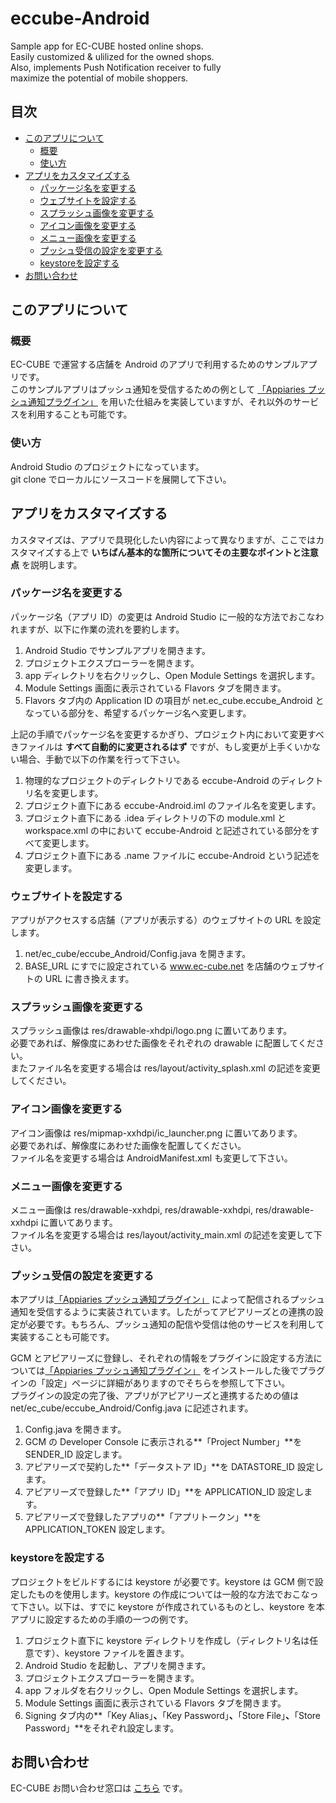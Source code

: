 # eccube-Android

Sample app for EC-CUBE hosted online shops.  
Easily customized & ulilized for the owned shops.  
Also, implements Push Notification receiver to fully  
maximize the potential of mobile shoppers.

## 目次

- [このアプリについて](#このアプリについて)
  - [概要](#概要)
  - [使い方](#使い方)
- [アプリをカスタマイズする](#アプリをカスタマイズする)
  - [パッケージ名を変更する](#パッケージ名を変更する)
  - [ウェブサイトを設定する](#ウェブサイトを設定する)
  - [スプラッシュ画像を変更する](#スプラッシュ画像を変更する)
  - [アイコン画像を変更する](#アイコン画像を変更する)
  - [メニュー画像を変更する](#メニュー画像を変更する)
  - [プッシュ受信の設定を変更する](#プッシュ受信の設定を変更する)
  - [keystoreを設定する](#keystoreを設定する)
- [お問い合わせ](#お問い合わせ)


## このアプリについて

### 概要

EC-CUBE で運営する店舗を Android のアプリで利用するためのサンプルアプリです。  
このサンプルアプリはプッシュ通知を受信するための例として [「Appiaries プッシュ通知プラグイン」](http://www.ec-cube.net/products/detail.php?product_id=) を用いた仕組みを実装していますが、それ以外のサービスを利用することも可能です。

### 使い方

Android Studio のプロジェクトになっています。  
git clone でローカルにソースコードを展開して下さい。

## アプリをカスタマイズする

カスタマイズは、アプリで具現化したい内容によって異なりますが、ここではカスタマイズする上で **いちばん基本的な箇所についてその主要なポイントと注意点** を説明します。

### パッケージ名を変更する

パッケージ名（アプリ ID）の変更は Android Studio に一般的な方法でおこなわれますが、以下に作業の流れを要約します。

1. Android Studio でサンプルアプリを開きます。
2. プロジェクトエクスプローラーを開きます。
3. app ディレクトリを右クリックし、Open Module Settings を選択します。
4. Module Settings 画面に表示されている Flavors タブを開きます。
5. Flavors タブ内の Application ID の項目が net.ec_cube.eccube_Android となっている部分を、希望するパッケージ名へ変更します。

上記の手順でパッケージ名を変更するかぎり、プロジェクト内において変更すべきファイルは **すべて自動的に変更されるはず** ですが、もし変更が上手くいかない場合、手動で以下の作業を行って下さい。

1. 物理的なプロジェクトのディレクトリである eccube-Android のディレクトリ名を変更します。
2. プロジェクト直下にある eccube-Android.iml のファイル名を変更します。
3. プロジェクト直下にある .idea ディレクトリの下の module.xml と workspace.xml の中において eccube-Android と記述されている部分をすべて変更します。
4. プロジェクト直下にある .name ファイルに eccube-Android という記述を変更します。

### ウェブサイトを設定する

アプリがアクセスする店舗（アプリが表示する）のウェブサイトの URL を設定します。

1. net/ec_cube/eccube_Android/Config.java を開きます。
2. BASE_URL にすでに設定されている www.ec-cube.net を店舗のウェブサイトの URL に書き換えます。


### スプラッシュ画像を変更する

スプラッシュ画像は res/drawable-xhdpi/logo.png に置いてあります。  
必要であれば、解像度にあわせた画像をそれぞれの drawable に配置してください。  
またファイル名を変更する場合は res/layout/activity_splash.xml の記述を変更してください。

### アイコン画像を変更する

アイコン画像は res/mipmap-xxhdpi/ic_launcher.png に置いてあります。  
必要であれば、解像度にあわせた画像を配置してください。  
ファイル名を変更する場合は AndroidManifest.xml も変更して下さい。

### メニュー画像を変更する

メニュー画像は res/drawable-xxhdpi, res/drawable-xxhdpi, res/drawable-xxhdpi に置いてあります。  
ファイル名を変更する場合は res/layout/activity_main.xml の記述を変更して下さい。

### プッシュ受信の設定を変更する

本アプリは[「Appiaries プッシュ通知プラグイン」](http://www.ec-cube.net/products/detail.php?product_id=) によって配信されるプッシュ通知を受信するように実装されています。したがってアピアリーズとの連携の設定が必要です。もちろん、プッシュ通知の配信や受信は他のサービスを利用して実装することも可能です。

GCM とアピアリーズに登録し、それぞれの情報をプラグインに設定する方法については[「Appiaries プッシュ通知プラグイン」](http://www.ec-cube.net/products/detail.php?product_id=) をインストールした後でプラグインの「設定」ページに詳細がありますのでそちらを参照して下さい。  
プラグインの設定の完了後、アプリがアピアリーズと連携するための値は net/ec_cube/eccube_Android/Config.java に記述されます。

1. Config.java を開きます。
2. GCM の Developer Console に表示される**「Project Number」**を SENDER_ID 設定します。
3. アピアリーズで契約した**「データストア ID」**を DATASTORE_ID 設定します。
4. アピアリーズで登録した**「アプリ ID」**を APPLICATION_ID 設定します。
5. アピアリーズで登録したアプリの**「アプリトークン」**を APPLICATION_TOKEN 設定します。

### keystoreを設定する

プロジェクトをビルドするには keystore が必要です。keystore は GCM 側で設定したものを使用します。keystore の作成については一般的な方法でおこなって下さい。以下は、すでに keystore が作成されているものとし、keystore を本アプリに設定するための手順の一つの例です。

1. プロジェクト直下に keystore ディレクトリを作成し（ディレクトリ名は任意です）、keystore ファイルを置きます。
2. Android Studio を起動し、アプリを開きます。
3. プロジェクトエクスプローラーを開きます。
4. app フォルダを右クリックし、Open Module Settings を選択します。
5. Module Settings 画面に表示されている Flavors タブを開きます。
6. Signing タブ内の**「Key Alias」**、**「Key Password」**、**「Store File」**、**「Store Password」**をそれぞれ設定します。

## お問い合わせ

EC-CUBE お問い合わせ窓口は [こちら]() です。
